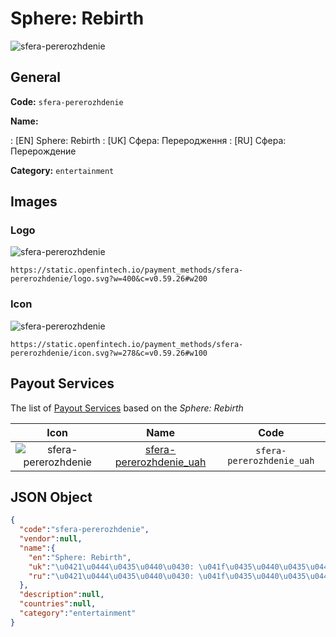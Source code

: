 
# Sphere: Rebirth 
![sfera-pererozhdenie](https://static.openfintech.io/payment_methods/sfera-pererozhdenie/logo.svg?w=400&c=v0.59.26#w200)  

## General 
**Code:** `sfera-pererozhdenie` 
 
**Name:** 
 
:	[EN] Sphere: Rebirth 
:	[UK] Сфера: Переродження 
:	[RU] Сфера: Перерождение 
 
**Category:** `entertainment` 
 

## Images 

### Logo 
![sfera-pererozhdenie](https://static.openfintech.io/payment_methods/sfera-pererozhdenie/logo.svg?w=400&c=v0.59.26#w200)  

```
https://static.openfintech.io/payment_methods/sfera-pererozhdenie/logo.svg?w=400&c=v0.59.26#w200
```  

### Icon 
![sfera-pererozhdenie](https://static.openfintech.io/payment_methods/sfera-pererozhdenie/icon.svg?w=278&c=v0.59.26#w100)  

```
https://static.openfintech.io/payment_methods/sfera-pererozhdenie/icon.svg?w=278&c=v0.59.26#w100
```  

## Payout Services 
 
The list of [Payout Services](/payout-services/) based on the _Sphere: Rebirth_ 

|Icon|Name|Code| 
|:---:|:---:|:---:| 
|![sfera-pererozhdenie](https://static.openfintech.io/payout_methods/sfera-pererozhdenie/icon.svg?w=278&c=v0.59.26#w40) |[sfera-pererozhdenie_uah](/payout-services/sfera-pererozhdenie_uah/)|`sfera-pererozhdenie_uah`| 
 

## JSON Object 

```json
{
  "code":"sfera-pererozhdenie",
  "vendor":null,
  "name":{
    "en":"Sphere: Rebirth",
    "uk":"\u0421\u0444\u0435\u0440\u0430: \u041f\u0435\u0440\u0435\u0440\u043e\u0434\u0436\u0435\u043d\u043d\u044f",
    "ru":"\u0421\u0444\u0435\u0440\u0430: \u041f\u0435\u0440\u0435\u0440\u043e\u0436\u0434\u0435\u043d\u0438\u0435"
  },
  "description":null,
  "countries":null,
  "category":"entertainment"
}
```  
